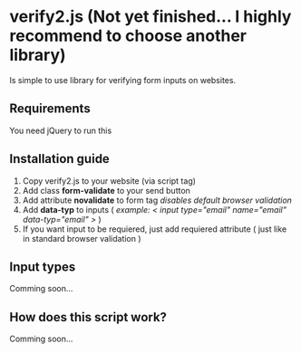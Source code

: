 # verify2.js (Not yet finished... I highly recommend to choose another library)
Is simple to use library for verifying form inputs on websites.

## Requirements
You need jQuery to run this

## Installation guide
1) Copy verify2.js to your website (via script tag)
2) Add class __form-validate__ to your send button
3) Add attribute __novalidate__ to form tag _disables default browser validation_
4) Add __data-typ__ to inputs ( _example: < input type="email" name="email" data-typ="email" >_ )
5) If you want input to be requiered, just add requiered attribute ( just like in standard browser validation )

## Input types
Comming soon...

## How does this script work?
Comming soon...
